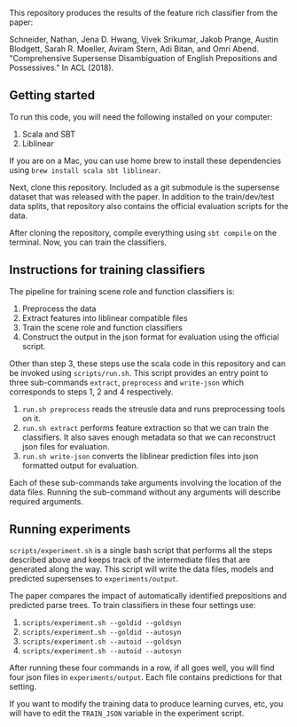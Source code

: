 This repository produces the results of the feature rich classifier from
the paper:

Schneider, Nathan, Jena D. Hwang, Vivek Srikumar, Jakob Prange, Austin
Blodgett, Sarah R. Moeller, Aviram Stern, Adi Bitan, and Omri
Abend. "Comprehensive Supersense Disambiguation of English Prepositions
and Possessives." In ACL (2018).


## Getting started

To run this code, you will need the following installed on your
computer:

1. Scala and SBT
2. Liblinear

If you are on a Mac, you can use home brew to install these
dependencies using `brew install scala sbt liblinear`.

Next, clone this repository. Included as a git submodule is the
supersense dataset that was released with the paper. In addition to
the train/dev/test data splits, that repository also contains the
official evaluation scripts for the data.

After cloning the repository, compile everything using `sbt compile`
on the terminal. Now, you can train the classifiers.


## Instructions for training classifiers

The pipeline for training scene role and function classifiers is:

1. Preprocess the data
2. Extract features into liblinear compatible files
3. Train the scene role and function classifiers
4. Construct the output in the json format for evaluation using the
   official script.

Other than step 3, these steps use the scala code in this repository
and can be invoked using `scripts/run.sh`. This script provides an
entry point to three sub-commands `extract`, `preprocess` and
`write-json` which corresponds to steps 1, 2 and 4 respectively.

1. `run.sh preprocess` reads the streusle data and runs preprocessing
   tools on it.
2. `run.sh extract` performs feature extraction so that we can train
   the classifiers. It also saves enough metadata so that we can
   reconstruct json files for evaluation.
3. `run.sh write-json` converts the liblinear prediction files into
   json formatted output for evaluation.

Each of these sub-commands take arguments involving the location of
the data files. Running the sub-command without any arguments will
describe required arguments.


## Running experiments
`scripts/experiment.sh` is a single bash script that performs all the
steps described above and keeps track of the intermediate files that
are generated along the way. This script will write the data files,
models and predicted supersenses to `experiments/output`.

The paper compares the impact of automatically identified prepositions
and predicted parse trees. To train classifiers in these four settings
use:

1. `scripts/experiment.sh --goldid --goldsyn`
2. `scripts/experiment.sh --goldid --autosyn`
3. `scripts/experiment.sh --autoid --goldsyn`
4. `scripts/experiment.sh --autoid --autosyn`

After running these four commands in a row, if all goes well, you
will find four json files in `experiments/output`. Each file
contains predictions for that setting.

If you want to modify the training data to produce learning curves,
etc, you will have to edit the `TRAIN_JSON` variable in the
experiment script.
